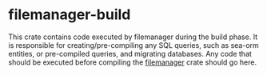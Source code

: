 # filemanager-build

This crate contains code executed by filemanager during the build phase. It is responsible for creating/pre-compiling
any SQL queries, such as sea-orm entities, or pre-compiled queries, and migrating databases. Any code that should be
executed before compiling the [filemanager] crate should go here.

[filemanager]: ../filemanager